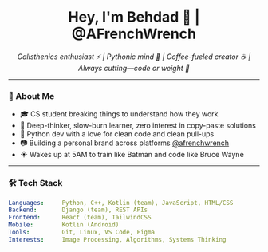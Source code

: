 <h1 align="center">Hey, I'm Behdad 👋 | @AFrenchWrench</h1>
<p align="center">
  <i>Calisthenics enthusiast ⚡ | Pythonic mind 🐍 | Coffee-fueled creator ☕ | Always cutting—code or weight 💪</i>
</p>

---

### 🚀 About Me

- 🎓 CS student breaking things to understand how they work  
- 🧠 Deep-thinker, slow-burn learner, zero interest in copy-paste solutions  
- 🐍 Python dev with a love for clean code and clean pull-ups  
- 📷 Building a personal brand across platforms [@afrenchwrench](https://www.instagram.com/afrenchwrench)  
- ☀️ Wakes up at 5AM to train like Batman and code like Bruce Wayne  

---

### 🛠️ Tech Stack

```yaml
Languages:     Python, C++, Kotlin (team), JavaScript, HTML/CSS
Backend:       Django (team), REST APIs
Frontend:      React (team), TailwindCSS
Mobile:        Kotlin (Android)
Tools:         Git, Linux, VS Code, Figma
Interests:     Image Processing, Algorithms, Systems Thinking
